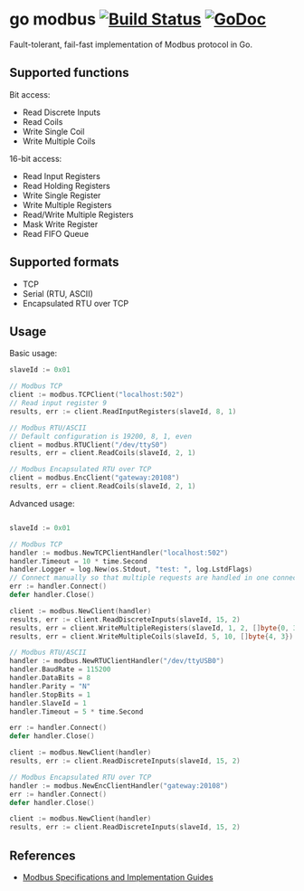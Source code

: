 go modbus [![Build Status](https://travis-ci.org/goburrow/modbus.svg?branch=master)](https://travis-ci.org/goburrow/modbus) [![GoDoc](https://godoc.org/github.com/goburrow/modbus?status.svg)](https://godoc.org/github.com/goburrow/modbus)
=========
Fault-tolerant, fail-fast implementation of Modbus protocol in Go.

Supported functions
-------------------
Bit access:
*   Read Discrete Inputs
*   Read Coils
*   Write Single Coil
*   Write Multiple Coils

16-bit access:
*   Read Input Registers
*   Read Holding Registers
*   Write Single Register
*   Write Multiple Registers
*   Read/Write Multiple Registers
*   Mask Write Register
*   Read FIFO Queue

Supported formats
-----------------
*   TCP
*   Serial (RTU, ASCII)
*   Encapsulated RTU over TCP

Usage
-----
Basic usage:
```go
slaveId := 0x01

// Modbus TCP
client := modbus.TCPClient("localhost:502")
// Read input register 9
results, err := client.ReadInputRegisters(slaveId, 8, 1)

// Modbus RTU/ASCII
// Default configuration is 19200, 8, 1, even
client = modbus.RTUClient("/dev/ttyS0")
results, err = client.ReadCoils(slaveId, 2, 1)

// Modbus Encapsulated RTU over TCP
client = modbus.EncClient("gateway:20108")
results, err = client.ReadCoils(slaveId, 2, 1)
```

Advanced usage:
```go

slaveId := 0x01

// Modbus TCP
handler := modbus.NewTCPClientHandler("localhost:502")
handler.Timeout = 10 * time.Second
handler.Logger = log.New(os.Stdout, "test: ", log.LstdFlags)
// Connect manually so that multiple requests are handled in one connection session
err := handler.Connect()
defer handler.Close()

client := modbus.NewClient(handler)
results, err := client.ReadDiscreteInputs(slaveId, 15, 2)
results, err = client.WriteMultipleRegisters(slaveId, 1, 2, []byte{0, 3, 0, 4})
results, err = client.WriteMultipleCoils(slaveId, 5, 10, []byte{4, 3})
```

```go
// Modbus RTU/ASCII
handler := modbus.NewRTUClientHandler("/dev/ttyUSB0")
handler.BaudRate = 115200
handler.DataBits = 8
handler.Parity = "N"
handler.StopBits = 1
handler.SlaveId = 1
handler.Timeout = 5 * time.Second

err := handler.Connect()
defer handler.Close()

client := modbus.NewClient(handler)
results, err := client.ReadDiscreteInputs(slaveId, 15, 2)
```

```go
// Modbus Encapsulated RTU over TCP
handler := modbus.NewEncClientHandler("gateway:20108")
err := handler.Connect()
defer handler.Close()

client := modbus.NewClient(handler)
results, err := client.ReadDiscreteInputs(slaveId, 15, 2)
```

References
----------
-   [Modbus Specifications and Implementation Guides](http://www.modbus.org/specs.php)
